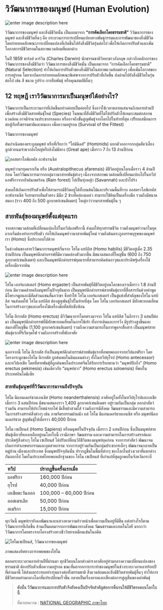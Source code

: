 # วิวัฒนาการของมนุษย์ \(Human Evolution\)

![enter image description here](https://ngthai.com/app/uploads/2019/08/%E0%B8%A7%E0%B8%B4%E0%B8%A7%E0%B8%B1%E0%B8%92%E0%B8%99%E0%B8%B2%E0%B8%81%E0%B8%B2%E0%B8%A3%E0%B8%A1%E0%B8%99%E0%B8%B8%E0%B8%A9%E0%B8%A2%E0%B9%8C.jpg)

วิวัฒนาการของมนุษย์ และสิ่งมีชีวิตนั้น เป็นผลมาจาก **“การคัดเลือกโดยธรรมชาติ”** วิวัฒนาการของมนุษย์ และสิ่งมีชีวิตอื่นๆ คือ กระบวนการการเปลี่ยนแปลงทางพันธุกรรมและการพัฒนาของสิ่งมีชีวิต โดยถ่ายทอดลักษณะการเปลี่ยนแปลงที่เกิดขึ้นไปยังสิ่งมีชีวิตรุ่นต่อไป เพื่อให้เกิดการปรับตัวและเพิ่มโอกาสการมีชีวิตรอดในสภาพแวดล้อมที่แตกต่าง

ในปี 1859 ชาร์ลส์ ดาร์วิน \(Charles Darwin\) นักธรรมชาติวิทยาชาวอังกฤษ กล่าวถึงหลักการของวิวัฒนาการของสิ่งมีชีวิตว่า วิวัฒนาการของสิ่งมีชีวิตนั้น เป็นผลมาจาก “การคัดเลือกโดยธรรมชาติ” \(Natural Selection\) ทำให้เกิดการปรับตัวของสิ่งมีชีวิตในสภาพแวดล้อมต่างๆ เพื่อเพิ่มโอกาสของการอยู่รอด โดยจะเกิดการถ่ายทอดลักษณะพิเศษจากการปรับตัวที่เกิดขึ้น ส่งผ่านไปยังสิ่งมีชีวิตในรุ่นต่อไป เช่น สี ขนาด รูปร่าง การสืบพันธุ์ หรือคุณสมบัติอื่นๆ

## 12 ทฤษฎี เราวิวัฒนาการมาเป็นมนุษย์ได้อย่างไร?

วิวัฒนาการเป็นกระบวนการที่เกิดขึ้นอย่างค่อยเป็นค่อยไป ซึ่งอาจใช้เวลาหลายแสนจนถึงหลายล้านปี เพื่อสร้างสิ่งมีชีวิตสายพันธุ์ใหม่ \(Species\) ในขณะที่สิ่งมีชีวิตที่ไม่ได้ปรับตัวให้เหมาะสมต่อสภาพแวดล้อม อาจมีจำนวนประชากรลดลง หรืออาจถึงขั้นสูญพันธุ์จากโลกไปในท้ายที่สุด เปรียบเสมือนการต่อสู้กับทั้งธรรมชาติและตนเอง เพื่อความอยู่รอด \(Survival of the Fittest\)

วิวัฒนาการของมนุษย์

ต้นกำเนิดของตระกูลมนุษย์ หรือที่เรียกว่า “โฮมินิดส์” \(Hominids\) แยกตัวออกจากกลุ่มสัตว์เลี้ยงลูกด้วยนมจำพวกลิงใหญ่หรือลิงไม่มีหาง \(Great ape\) เมื่อราว 7 ถึง 13 ล้านปีก่อน

![&#xE2D;&#xE2D;&#xE2A;&#xE15;&#xE23;&#xE32;&#xE42;&#xE25;&#xE1E;&#xE34;&#xE40;&#xE17;&#xE04;&#xE31;&#xE2A; &#xE2D;&#xE30;&#xE1F;&#xE32;&#xE40;&#xE23;&#xE19;&#xE0B;&#xE34;&#xE2A;](https://ngthai.com/app/uploads/2019/08/Australopithecus-Afarensis-768x963.jpg)

มนุษย์วานรยุคแรกเริ่ม หรือ \(Australopithecus afarensis\) มีชีวิตอยู่บนโลกเมื่อราว 4 ล้านปีก่อน โดยวิวัฒนาการมาจากกลุ่มวานรสายพันธุ์ต่างๆ เนื่องจากสภาพแวดล้อมที่เปลี่ยนแปลงไปในทวีปแอฟริกาจากป่าฝนเขตร้อน \(Rain forest\) ไปเป็นทุ่งหญ้า \(Savannah\) และป่าโปร่ง

ส่งผลให้เกิดการปรับตัวเพื่อให้สามารถมีชีวิตอยู่ได้ทั้งบนต้นไม้และบริเวณพื้นที่ราบ ออสตราโลพิเทคัส อะฟาเรนซิส จึงสามารถยืนตัวตรง มีมือ 2 ข้างที่คล่องแคล่ว สามารถใช้หินเป็นเครื่องมือ รวมถึงมีขนาดสมอง \(ราว 400 ถึง 500 ลูกบาศก์เซนติเมตร\) ใหญ่กว่าวานรสายพันธุ์อื่น ๆ

## สายพันธุ์ของมนุษย์ตั้งแต่ยุคแรก

จากสภาพแวดล้อมที่เปลี่ยนแปลงไปในทวีปแอฟริกานี้ ส่งผลให้ทุกสรรพชีวิต รวมถึงมนุษย์วานรในยุคแรกเริ่มต้องทำการปรับตัว ก่อให้เกิดมนุษย์วานรสายพันธุ์ใหม่ รวมถึงต้นตระกูลบรรพบุรุษของมนุษย์เรา \(Homo\) ซึ่งประกอบไปด้วย

ในช่วงต้นของสายวิวัฒนาการมนุษย์เริ่มจาก โฮโม แฮบิลิส \(Homo habilis\) มีชีวิตอยู่เมื่อ 2.35 ล้านปีก่อน เป็นมนุษย์ดึกดำบรรพ์ที่มีความคล่องตัวมากขึ้น มีขนาดสมองที่ใหญ่ขึ้น \(600 ถึง 750 ลูกบาศก์เซนติเมตร\) และเป็นมนุษย์ดึกดำบรรพ์ยุคแรกที่สามารถคิดค้นอาวุธและประดิษฐ์เครื่องใช้เครื่องมือจากหิน

![enter image description here](https://ngthai.com/app/uploads/2019/08/Homo-Habilis-969x1024.jpg)

โฮโม เออร์แกสเตอร์ \(Homo ergaster\) เป็นสายพันธุ์ที่มีชีวิตอยู่บนโลกของเราเมื่อราว 1.8 ล้านปีก่อน มีความคล้ายคลึงมนุษย์ในปัจจุบันมาก เป็นมนุษย์ดึกดำบรรพ์สายพันธุ์แรกที่สื่อสารกันด้วยคำพูด มีโพรงจมูกและมีสัดส่วนแขนสั้นกว่าขา ซึ่งทำให้ โฮโม เออร์แกสเตอร์ เป็นคู่แข่งที่สำคัญของโฮโม แฮบิลิส จนส่งผลให้ โฮโม แฮบิลิส ต้องสูญพันธุ์ไปในท้ายที่สุด โดย โฮโม เออร์แกสเตอร์ มีทักษะยอดเยี่ยมในการสร้างอาวุธและเครื่องไม้เครื่องมือที่สลับซับซ้อน

โฮโม อีเรกตัส \(Homo erectus\) มีวิวัฒนาการโดยตรงมาจาก โฮโม แฮบิลิส ในอีกราว 3 แสนปีต่อมา เป็นมนุษย์ดึกดำบรรพ์ที่มีทักษะยอดเยี่ยมในการใช้เท้า ทั้งการเดินและการวิ่ง มีรูปร่างสูงขึ้นและสมองที่ใหญ่ขึ้น \(1,100 ลูกบาศก์เซนติเมตร\) รวมถึงความสามารถในการพูดจาสื่อสาร เป็นมนุษย์สายพันธุ์แรกที่ริเริ่มจุดไฟ รวมถึงการสร้างที่พักอาศัย

![enter image description here](https://ngthai.com/app/uploads/2019/08/Homo-Erectus-983x1024.jpg)

นอกจากนี้ โฮโม อีเรกตัส ยังเป็นมนุษย์ดึกดำบรรพ์สายพันธุ์แรกที่อพยพออกจากทวีปแอฟริกา โดยโครงกระดูกของโฮโม อีเรกตัส ถูกค้นพบในดินแดนต่างๆ ทั้งในทวีปยุโรป \(Homo antecessor\) และทวีปเอเชีย โดยที่สายพันธุ์ที่ถูกค้นพบในประเทศจีนได้รับการเรียกขานว่า “มนุษย์ปักกิ่ง” \(Homo erectus pekinesis\) เช่นเดียวกับ “มนุษย์ชวา” \(Homo erectus soloensis\) ที่พบในประเทศอินโดนีเซีย

### สายพันธุ์มนุษย์ที่วิวัฒนาการมาจนถึงปัจจุบัน

โฮโม นีแอนเดอร์ธาลเอนซิส \(Homo neanderthalensis\) อาศัยอยู่ในทั้งในทวีปยุโรปและเอเชียเมื่อราว 3 แสนปีก่อน มีขนาดสมองราว 1,400 ลูกบาศก์เซนติเมตร อยู่รวมกันเป็นกลุ่ม ออกล่าสัตว์ร่วมกัน สามารถใช้ประโยชน์จากไฟ มีเสื้อผ้าสวมใส่ รวมถึงการมีสังคม วัฒนธรรมและมีความสามารถในการสร้างสรรค์สิ่งต่างๆ เช่น ภาพจิตรกรรมฝาผนัง แต่ โฮโม นีแอนเดอร์ธาลเอนซิส หรือ มนุษย์นีแอนเดอร์ธาล สูญพันธุ์ไปเมื่อราว 40,000 ปีก่อน

โฮโม เซเปียนส์ \(Homo Sapiens\) หรือมนุษย์ในปัจจุบัน เมื่อราว 2 แสนปีก่อน ซึ่งเป็นมนุษย์สายพันธุ์เดียวที่หลงเหลืออยู่บนโลกใบนี้ เรามีภาษา วัฒนธรรม และความสามารถในการสร้างสรรค์และประดิษฐ์สิ่งต่างๆ โฮโม เซเปียนส์ ได้ปรับเปลี่ยนวิถีชีวิตของมนุษย์ยุคก่อน จากการล่าสัตว์ พัฒนาจนเกิดการทำเกษตรกรรมและอุตสาหกรรม จากการอยู่ร่วมกันเป็นกลุ่มประชากรเล็กๆ พัฒนาจนกลายเป็นหมู่บ้าน เมืองและประเทศ ซึ่งมนุษย์ปัจจุบันนั้น ปรากฏขึ้นในพื้นที่ต่างๆ ของโลกในช่วงเวลาที่แตกต่างกันออกไป โดยในประเทศไทยพบหลักฐานของ โฮโม เซเปียนส์ ที่เก่าแก่ที่สุดถูกพบในจังหวัดกระบี่

| ทวีป | ปรากฏขึ้นครั้งแรกเมื่อ |
| :--- | :--- |
| แอฟริกา | 160,000  ปีก่อน |
| ยุโรป | 40,000 ปีก่อน |
| เอเชียตะวันออก | 100,000 – 60,000 ปีก่อน |
| ออสเตรเลีย | 50,000 ปีก่อน |
| อเมริกา | 15,000 ปีก่อน |

ทุกวันนี้ มนุษย์เรายังคงพัฒนาและแสวงหาความก้าวหน้าเพื่อความเป็นอยู่ที่ดีขึ้น แต่อย่างไรก็ตาม วิวัฒนาการที่เกิดขึ้น ล้วนเป็นผลมาจากการพัฒนาทางสังคม วัฒนธรรมและเทคโนโลยี มากกว่าวิวัฒนาการโดยตรงจากโครงสร้างทางชีววิทยาเหมือนเช่นในอดีต

![&#xE42;&#xE2E;&#xE42;&#xE21;&#xE40;&#xE0B;&#xE40;&#xE1B;&#xE35;&#xE22;&#xE19;&#xE2A;&#xE4C;, &#xE27;&#xE34;&#xE27;&#xE31;&#xE12;&#xE19;&#xE32;&#xE01;&#xE32;&#xE23;&#xE02;&#xE2D;&#xE07;&#xE21;&#xE19;&#xE38;&#xE29;&#xE22;&#xE4C;](http://ngthai.com/app/uploads/2019/08/Migration-1024x768.png)

ภาพแสดงทิศทางการอพยพของโฮโม

ตลอดระยะเวลาหลายล้านปีที่ผ่านมา ทุกชีวิตบนโลกต่างดำรงอาศัยอยู่ท่ามกลางความเปลี่ยนแปลงของธรรมชาติ ต้องปรับตัวเพื่อความอยู่รอด ขณะที่ผลจากการกระทำของมนุษย์ในช่วงระยะเวลาหลายร้อยปีที่ผ่านมานี้ ได้ส่งผลกระทบอย่างรุนแรงต่อทั้งธรรมชาติ สิ่งแวดล้อมและสิ่งมีชีวิตสายพันธุ์อื่นๆ ทำให้การมีชีวิตรอดท่ามกลางโลกที่แปรเปลี่ยนเร็วขึ้น กลายเป็นเรื่องยากและเสี่ยงต่อการสูญสิ้นของเผ่าพันธุ์

> **ดังนั้น วิวัฒนาการและการปรับตัวจึงยังคงเป็นปัจจัยสำคัญต่อการดิ้นรนให้มีชีวิตรอดบนโลกใบนี้**
>
> ที่มาบทความ : [NATIONAL GEOGRAPHIC ภาษาไทย](https://ngthai.com/science/24384/human-evolution/).

